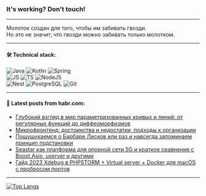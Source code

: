 ### It's working? Don't touch!

---
Молоток создан для того, чтобы им забивать гвозди. <br>
Но это не значит, что гвозди можно забивать только молотком.

---

#### 🛠️ Technical stack:

![Java](https://img.shields.io/badge/Java-informational?logo=Oracle&style=flat&logoColor=white&color=FF4500)
![Kotlin](https://img.shields.io/badge/Kotlin-informational?logo=Kotlin&style=flat&logoColor=white&color=774D97)
![Spring](https://img.shields.io/badge/SpringBoot-informational?logo=SpringBoot&style=flat&logoColor=white&color=6DB33F) <br>
![JS](https://img.shields.io/badge/JS-informational?logo=javaScript&style=flat&logoColor=black&color=F7Df1E)
![TS](https://img.shields.io/badge/TypeScript-informational?logo=typeScript&style=flat&logoColor=black&color=0667A8)
![NodeJS](https://img.shields.io/badge/NodeJS-informational?logo=node.js&style=flat&logoColor=white&color=70A760) <br>
![Nest](https://img.shields.io/badge/NestJS-informational?logo=NestJS&style=flat&logoColor=white&color=E0234E)
![PostgreSQL](https://img.shields.io/badge/PostgreSQL-informational?logo=PostgreSQL&style=flat&logoColor=white&color=DAA520)
![Git](https://img.shields.io/badge/Git-informational?logo=git&style=flat&logoColor=white&color=778899)

___

#### 💬 Latest posts from habr.com:

<!-- BLOG-POST-LIST:START -->
- [Глубокий взгляд в мир параметризованных кривых и линий: от регулярных функций до диффеоморфизмов](https://habr.com/ru/articles/753300/?utm_source=habrahabr&utm_medium=rss&utm_campaign=753300)
- [Микрофронтенд: достоинства и недостатки, подходы к организации](https://habr.com/ru/companies/ru_mts/articles/753284/?utm_source=habrahabr&utm_medium=rss&utm_campaign=753284)
- [Пошушукаемся о Барбаре Лисков или раз и навсегда запоминаем принцип подстановки](https://habr.com/ru/articles/753282/?utm_source=habrahabr&utm_medium=rss&utm_campaign=753282)
- [Seastar как платформа для опорной сети 5G и краткое сравнение с Boost.Asio, userver и другими](https://habr.com/ru/companies/yadro/articles/751830/?utm_source=habrahabr&utm_medium=rss&utm_campaign=751830)
- [Гайд 2023 Xdebug в PHPSTORM + Virtual server + Docker для macOS с пробросом портов](https://habr.com/ru/articles/753264/?utm_source=habrahabr&utm_medium=rss&utm_campaign=753264)
<!-- BLOG-POST-LIST:END -->

---
[![Top Langs](https://github-readme-stats-git-master-advtsetting-gmailcom.vercel.app/api/top-langs/?username=zloylis&langs_count=10&hide_title=false&title_color=e6edf3&size_weight=0.5&count_weight=0.5&layout=compact&hide_border=true&theme=dracula)](https://github.com/zloylis)

<!-- ![GitHub stats](https://github-readme-stats-git-master-advtsetting-gmailcom.vercel.app/api?username=zloylis&show_icons=true&hide_border=true&theme=dracula&hide_title=true&include_all_commits=true&count_private=true&hide=contribs&hide_rank=true) -->
